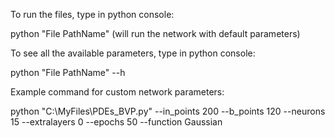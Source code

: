 To run the files, type in python console:

python "File PathName" (will run the network with default parameters)

To see all the available parameters, type in python console:

python "File PathName" --h

Example command for custom network parameters:

python "C:\MyFiles\PDEs_BVP.py" --in_points 200 --b_points 120 --neurons 15 --extralayers 0 --epochs 50 --function Gaussian
